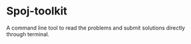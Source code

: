 # Spoj-toolkit

A command line tool to read the problems and submit solutions directly through terminal.

